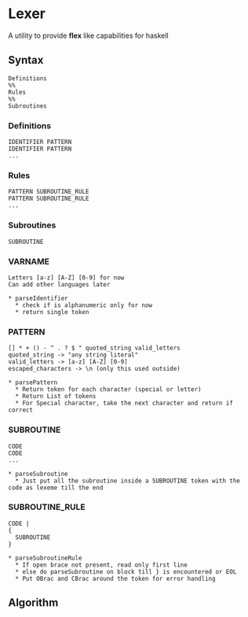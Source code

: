 # Lexer    
  
A utility to provide **flex** like capabilities for haskell  
  
## Syntax  
  ```
  Definitions  
  %%  
  Rules  
  %%  
  Subroutines  
  ```
  
### Definitions  
  ```
  IDENTIFIER PATTERN  
  IDENTIFIER PATTERN  
  ...  
  ```
  
### Rules  
  ```
  PATTERN SUBROUTINE_RULE  
  PATTERN SUBROUTINE_RULE  
  ...  
  ```
   
### Subroutines  
  ```
  SUBROUTINE  
  ```
  
### VARNAME  
  ```
  Letters [a-z] [A-Z] [0-9] for now  
  Can add other languages later  
  
  * parseIdentifier   
    * check if is alphanumeric only for now  
    * return single token  
  ```
  
### PATTERN  
  ```
  [] * + () - ^ . ? $ " quoted_string valid_letters  
  quoted_string -> "any string literal"  
  valid_letters -> [a-z] [A-Z] [0-9]  
  escaped_characters -> \n (only this used outside)  
  
  * parsePattern  
    * Return token for each character (special or letter)  
    * Return List of tokens  
    * For Special character, take the next character and return if correct  
  ```
  
### SUBROUTINE  
  ```
  CODE  
  CODE  
  ...  
  
  * parseSubroutine  
    * Just put all the subroutine inside a SUBROUTINE token with the code as lexeme till the end   
  ```
  
### SUBROUTINE_RULE    
  ```
  CODE |   
  {  
    SUBROUTINE  
  }  
  
  * parseSubroutineRule  
    * If open brace not present, read only first line  
    * else do parseSubroutine on block till } is encountered or EOL  
    * Put OBrac and CBrac around the token for error handling  
  ```


## Algorithm

